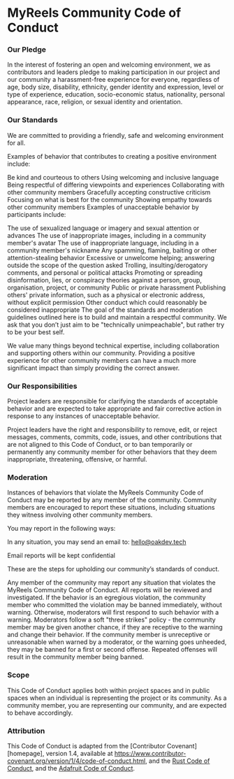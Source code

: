 # MyReels Community Code of Conduct

### Our Pledge ###

In the interest of fostering an open and welcoming environment, we as contributors and leaders pledge to making participation in our project and our community a harassment-free experience for everyone, regardless of age, body size, disability, ethnicity, gender identity and expression, level or type of experience, education, socio-economic status, nationality, personal appearance, race, religion, or sexual identity and orientation.

### Our Standards

We are committed to providing a friendly, safe and welcoming environment for all.

Examples of behavior that contributes to creating a positive environment include:

Be kind and courteous to others
Using welcoming and inclusive language
Being respectful of differing viewpoints and experiences
Collaborating with other community members
Gracefully accepting constructive criticism
Focusing on what is best for the community
Showing empathy towards other community members
Examples of unacceptable behavior by participants include:

The use of sexualized language or imagery and sexual attention or advances
The use of inappropriate images, including in a community member's avatar
The use of inappropriate language, including in a community member's nickname
Any spamming, flaming, baiting or other attention-stealing behavior
Excessive or unwelcome helping; answering outside the scope of the question asked
Trolling, insulting/derogatory comments, and personal or political attacks
Promoting or spreading disinformation, lies, or conspiracy theories against a person, group, organisation, project, or community
Public or private harassment
Publishing others' private information, such as a physical or electronic address, without explicit permission
Other conduct which could reasonably be considered inappropriate
The goal of the standards and moderation guidelines outlined here is to build and maintain a respectful community. We ask that you don’t just aim to be "technically unimpeachable", but rather try to be your best self.

We value many things beyond technical expertise, including collaboration and supporting others within our community. Providing a positive experience for other community members can have a much more significant impact than simply providing the correct answer.

### Our Responsibilities ###

Project leaders are responsible for clarifying the standards of acceptable behavior and are expected to take appropriate and fair corrective action in response to any instances of unacceptable behavior.

Project leaders have the right and responsibility to remove, edit, or reject messages, comments, commits, code, issues, and other contributions that are not aligned to this Code of Conduct, or to ban temporarily or permanently any community member for other behaviors that they deem inappropriate, threatening, offensive, or harmful.

### Moderation ###
 
 Instances of behaviors that violate the MyReels Community Code of Conduct may be reported by any member of the community. Community members are encouraged to report these situations, including situations they witness involving other community members.

You may report in the following ways:

In any situation, you may send an email to: hello@oakdev.tech

Email reports will be kept confidential

These are the steps for upholding our community’s standards of conduct.

Any member of the community may report any situation that violates the MyReels Community Code of Conduct. All reports will be reviewed and investigated.
If the behavior is an egregious violation, the community member who committed the violation may be banned immediately, without warning.
Otherwise, moderators will first respond to such behavior with a warning.
Moderators follow a soft "three strikes" policy - the community member may be given another chance, if they are receptive to the warning and change their behavior.
If the community member is unreceptive or unreasonable when warned by a moderator, or the warning goes unheeded, they may be banned for a first or second offense. Repeated offenses will result in the community member being banned.

### Scope ###

This Code of Conduct applies both within project spaces and in public spaces when an individual is representing the project or its community. As a community member, you are representing our community, and are expected to behave accordingly.

### Attribution ###

This Code of Conduct is adapted from the [Contributor Covenant][homepage], version 1.4, available at https://www.contributor-covenant.org/version/1/4/code-of-conduct.html, and the [Rust Code of Conduct](https://www.rust-lang.org/en-US/conduct.html), and the [Adafruit Code of Conduct](https://github.com/adafruit/circuitpython/blob/main/CODE_OF_CONDUCT.md).
